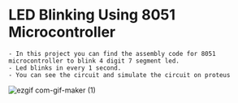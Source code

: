 # LED Blinking Using 8051 Microcontroller

    - In this project you can find the assembly code for 8051 microcontroller to blink 4 digit 7 segment led.
    - Led blinks in every 1 second.
    - You can see the circuit and simulate the circuit on proteus
    
![ezgif com-gif-maker (1)](https://user-images.githubusercontent.com/72643454/194723202-7e48b2e5-a778-4f33-99bf-22b12cf56fda.gif)

